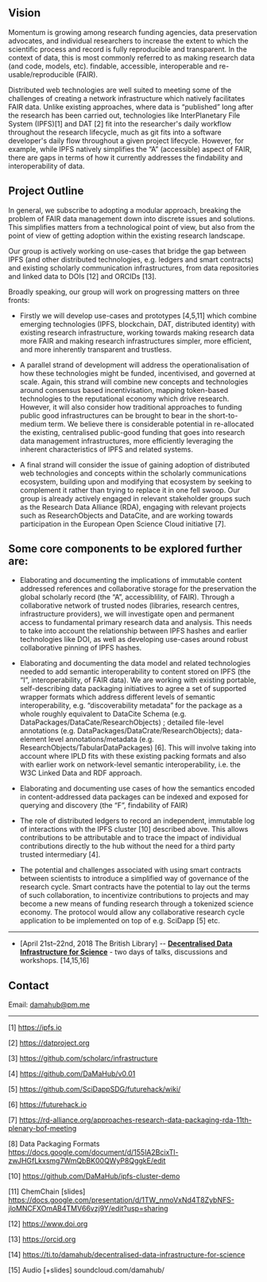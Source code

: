 ## Vision 

Momentum is growing among research funding agencies, data preservation advocates, and individual researchers to increase the extent to which the scientific process and record is fully reproducible and transparent. In the context of data, this is most commonly referred to as making research data (and code, models, etc). findable, accessible, interoperable and re-usable/reproducible (FAIR).

Distributed web technologies are well suited to meeting some of the challenges of creating a network infrastructure which natively facilitates FAIR data. Unlike existing approaches, where data is “published” long after the research has been carried out, technologies like InterPlanetary File System (IPFS)[1] and DAT [2] fit into the researcher's daily workflow throughout the research lifecycle, much as git fits into a software developer's daily flow throughout a given project lifecycle. However, for example, while IPFS natively simplifies the “A” (accessible) aspect of FAIR, there are gaps in terms of how it currently addresses the findability and interoperability of data.

## Project Outline


In general, we subscribe to adopting a modular approach, breaking the problem of FAIR data management down into discrete issues and solutions. This simplifies matters from a technological point of view, but also from the point of view of getting adoption within the existing research landscape.

Our group is actively working on use-cases that bridge the gap between IPFS (and other distributed technologies, e.g. ledgers and smart contracts) and existing scholarly communication infrastructures, from data repositories and linked data to DOIs [12] and ORCIDs [13].


Broadly speaking, our group will work on progressing matters on three fronts:


* Firstly we will develop use-cases and prototypes [4,5,11] which combine emerging technologies (IPFS, blockchain, DAT, distributed identity) with existing research infrastructure, working towards making research data more FAIR and making research infrastructures simpler, more efficient, and more inherently transparent and trustless.


* A parallel strand of development will address the operationalisation of how these technologies might be funded, incentivised, and governed at scale. Again, this strand will combine new concepts and technologies around consensus based incentivisation, mapping token-based technologies to the reputational economy which drive research. However, it will also consider how traditional approaches to funding public good infrastructures can be brought to bear in the short-to-medium term. We believe there is considerable potential in re-allocated the existing, centralised public-good funding that goes into research data management infrastructures, more efficiently leveraging the inherent characteristics of IPFS and related systems.   


* A final strand will consider the issue of gaining adoption of distributed web technologies and concepts within the scholarly communications ecosystem, building upon and modifying that ecosystem by seeking to complement it rather than trying to replace it in one fell swoop. Our group is already actively engaged in relevant stakeholder groups such as the Research Data Alliance (RDA), engaging with relevant projects such as ResearchObjects and DataCite, and are working towards participation in the European Open Science Cloud initiative [7].


## Some core components to be explored further are:


* Elaborating and documenting the implications of immutable content addressed references and collaborative storage for the preservation the global scholarly record (the “A”, accessiblility, of FAIR). Through a collaborative network of trusted nodes (libraries, research centres, infrastructure providers), we will investigate open and permanent access to fundamental primary research data and analysis. This needs to take into account the relationship between IPFS hashes and earlier technologies like DOI, as well as developing use-cases around robust collaborative pinning of IPFS hashes.

* Elaborating and documenting the data model and related technologies needed to add semantic interoperability to content stored on IPFS (the “I”, interoperability, of FAIR data).  We are working with existing portable, self-describing data packaging initiatives to agree a set of supported wrapper formats which address different levels of semantic interoperability, e.g. “discoverability metadata” for the package as a whole roughly equivalent to DataCite Schema (e.g. DataPackages/DataCate/ResearchObjects) ; detailed file-level annotations (e.g. DataPackages/DataCrate/ResearchObjects); data-element level annotations/metadata (e.g. ResearchObjects/TabularDataPackages) [6]. This will involve taking into account where IPLD fits with these existing packing formats and also with earlier work on network-level semantic interoperability, i.e. the W3C Linked Data and RDF approach.

* Elaborating and documenting use cases of how the semantics encoded in content-addressed data packages can be indexed and exposed for querying and discovery (the “F”, findability of FAIR)

* The role of distributed ledgers to record an independent, immutable log of interactions with the IPFS cluster [10] described above. This allows contributions to be attributable and to trace the impact of individual contributions directly to the hub without the need for a third party trusted intermediary [4].

* The potential and challenges associated with using smart contracts between scientists to introduce a simplified way of governance of the research cycle. Smart contracts have the potential to lay out the terms of such collaboration, to incentivize contributions to projects and may become a new means of funding research through a tokenized science economy. The protocol would allow any collaborative research cycle application to be implemented on top of e.g. SciDapp [5] etc.

---

* [April 21st–22nd, 2018  The British Library] -- [**Decentralised Data Infrastructure for Science**]( https://ti.to/damahub/decentralised-data-infrastructure-for-science) - two days of talks, discussions and workshops. [14,15,16] 

## Contact

Email: damahub@pm.me

--------

[1] https://ipfs.io

[2] https://datproject.org

[3] https://github.com/scholarc/infrastructure

[4] https://github.com/DaMaHub/v0.01

[5] https://github.com/SciDappSDG/futurehack/wiki/

[6] https://futurehack.io

[7] https://rd-alliance.org/approaches-research-data-packaging-rda-11th-plenary-bof-meeting

[8] Data Packaging Formats https://docs.google.com/document/d/155lA2BcixTl-zwJHGfLkxsmg7WmQbBK00QWyP8QggkE/edit

[10] https://github.com/DaMaHub/ipfs-cluster-demo

[11] ChemChain [slides] https://docs.google.com/presentation/d/1TW_nmoVxNd4T8ZybNFS-jloMNCFXOmAB4TMV66vzj9Y/edit?usp=sharing

[12] https://www.doi.org

[13] https://orcid.org

[14] https://ti.to/damahub/decentralised-data-infrastructure-for-science

[15] Audio [+slides] soundcloud.com/damahub/
